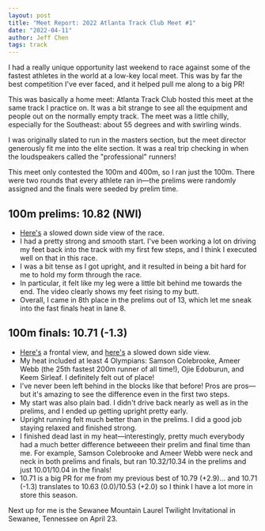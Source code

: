 ```yaml
---
layout: post
title: "Meet Report: 2022 Atlanta Track Club Meet #1"
date: "2022-04-11"
author: Jeff Chen
tags: track
---
```


I had a really unique opportunity last weekend to race against some of the fastest athletes in the world at a low-key local meet. This was by far the best competition I've ever faced, and it helped pull me along to a big PR!

This was basically a home meet: Atlanta Track Club hosted this meet at the same track I practice on. It was a bit strange to see all the equipment and people out on the normally empty track. The meet was a little chilly, especially for the Southeast: about 55 degrees and with swirling winds.

I was originally slated to run in the masters section, but the meet director generously fit me into the elite section. It was a real trip checking in when the loudspeakers called the "professional" runners!

This meet only contested the 100m and 400m, so I ran just the 100m. There were two rounds that every athlete ran in—the prelims were randomly assigned and the finals were seeded by prelim time.

<!-- excerpt -->

## 100m prelims: 10.82 (NWI)

- [Here's](https://photos.app.goo.gl/BHNjaVDLtJFokv9x7) a slowed down side view of the race.
- I had a pretty strong and smooth start. I've been working a lot on driving my feet back into the track with my first few steps, and I think I executed well on that in this race.
- I was a bit tense as I got upright, and it resulted in being a bit hard for me to hold my form through the race.
- In particular, it felt like my leg were a little bit behind me towards the end. The video clearly shows my feet rising to my butt.
- Overall, I came in 8th place in the prelims out of 13, which let me sneak into the fast finals heat in lane 8.

## 100m finals: 10.71 (-1.3)

- [Here's](https://photos.app.goo.gl/5WMgD7QtvbdswSag6) a frontal view, and [here's](https://photos.app.goo.gl/hsnLHJkoBPm4YNHi7) a slowed down side view.
- My heat included at least 4 Olympians: Samson Colebrooke, Ameer Webb (the 25th fastest 200m runner of all time!), Ojie Edoburun, and Keem Sirleaf. I definitely felt out of place!
- I've never been left behind in the blocks like that before! Pros are pros—but it's amazing to see the difference even in the first two steps.
- My start was also plain bad. I didn't drive back nearly as well as in the prelims, and I ended up getting upright pretty early.
- Upright running felt much better than in the prelims. I did a good job staying relaxed and finished strong.
- I finished dead last in my heat—interestingly, pretty much everybody had a much better difference betweeen their prelim and final time than me. For example, Samson Colebrooke and Ameer Webb were neck and neck in both prelims and finals, but ran 10.32/10.34 in the prelims and just 10.01/10.04 in the finals!
- 10.71 is a big PR for me from my previous best of 10.79 (+2.9)... and 10.71 (-1.3) translates to 10.63 (0.0)/10.53 (+2.0) so I think I have a lot more in store this season.

Next up for me is the Sewanee Mountain Laurel Twilight Invitational in Sewanee, Tennessee on April 23.

